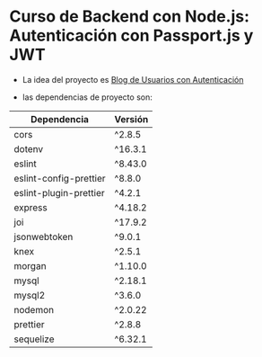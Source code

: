 # Curso de Backend con Node.js: Autenticación con Passport.js y JWT

- La idea del proyecto es [Blog de Usuarios con Autenticación](./src/IDEA.md)

- las dependencias de proyecto son:

| Dependencia            | Versión |
| ---------------------- | ------- |
| cors                   | ^2.8.5  |
| dotenv                 | ^16.3.1 |
| eslint                 | ^8.43.0 |
| eslint-config-prettier | ^8.8.0  |
| eslint-plugin-prettier | ^4.2.1  |
| express                | ^4.18.2 |
| joi                    | ^17.9.2 |
| jsonwebtoken           | ^9.0.1  |
| knex                   | ^2.5.1  |
| morgan                 | ^1.10.0 |
| mysql                  | ^2.18.1 |
| mysql2                 | ^3.6.0  |
| nodemon                | ^2.0.22 |
| prettier               | ^2.8.8  |
| sequelize              | ^6.32.1 |
